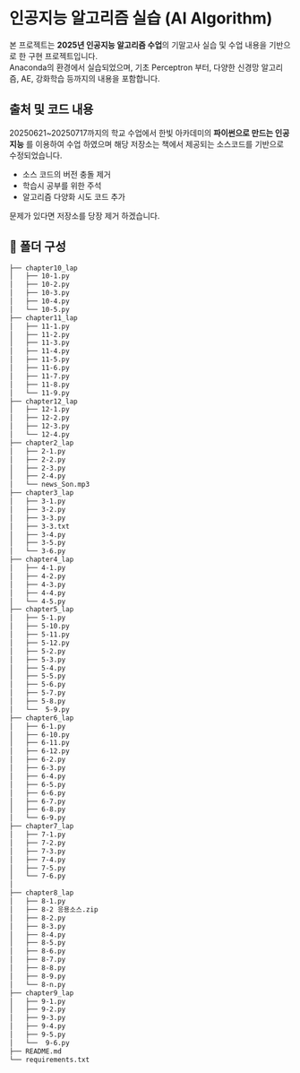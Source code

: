 # 인공지능 알고리즘 실습 (AI Algorithm)

본 프로젝트는 **2025년 인공지능 알고리즘 수업**의 기말고사 실습 및 수업 내용을 기반으로 한 구현 프로젝트입니다.  
Anaconda의 환경에서 실습되었으며, 기초 Perceptron 부터, 다양한 신경망 알고리즘, AE, 강화학습 등까지의 내용을 포함합니다.

## 출처 및 코드 내용
20250621~20250717까지의 학교 수업에서 한빛 아카데미의 **파이썬으로 만드는 인공지능** 를 이용하여 수업 하였으며 해당 저장소는 책에서 제공되는 소스코드를 기반으로 수정되었습니다.
- 소스 코드의 버전 충돌 제거
- 학습시 공부를 위한 주석
- 알고리즘 다양화 시도 코드 추가

문제가 있다면 저장소를 당장 제거 하겠습니다.

## 📂 폴더 구성

```bash
├── chapter10_lap
│   ├── 10-1.py
│   ├── 10-2.py
│   ├── 10-3.py
│   ├── 10-4.py
│   └── 10-5.py
├── chapter11_lap
│   ├── 11-1.py
│   ├── 11-2.py
│   ├── 11-3.py
│   ├── 11-4.py
│   ├── 11-5.py
│   ├── 11-6.py
│   ├── 11-7.py
│   ├── 11-8.py
│   └── 11-9.py
├── chapter12_lap
│   ├── 12-1.py
│   ├── 12-2.py
│   ├── 12-3.py
│   └── 12-4.py
├── chapter2_lap
│   ├── 2-1.py
│   ├── 2-2.py
│   ├── 2-3.py
│   ├── 2-4.py
│   └── news_Son.mp3
├── chapter3_lap
│   ├── 3-1.py
│   ├── 3-2.py
│   ├── 3-3.py
│   ├── 3-3.txt
│   ├── 3-4.py
│   ├── 3-5.py
│   └── 3-6.py
├── chapter4_lap
│   ├── 4-1.py
│   ├── 4-2.py
│   ├── 4-3.py
│   ├── 4-4.py
│   └── 4-5.py
├── chapter5_lap
│   ├── 5-1.py
│   ├── 5-10.py
│   ├── 5-11.py
│   ├── 5-12.py
│   ├── 5-2.py
│   ├── 5-3.py
│   ├── 5-4.py
│   ├── 5-5.py
│   ├── 5-6.py
│   ├── 5-7.py
│   ├── 5-8.py
│   └──  5-9.py
├── chapter6_lap
│   ├── 6-1.py
│   ├── 6-10.py
│   ├── 6-11.py
│   ├── 6-12.py
│   ├── 6-2.py
│   ├── 6-3.py
│   ├── 6-4.py
│   ├── 6-5.py
│   ├── 6-6.py
│   ├── 6-7.py
│   ├── 6-8.py
│   └── 6-9.py
├── chapter7_lap
│   ├── 7-1.py
│   ├── 7-2.py
│   ├── 7-3.py
│   ├── 7-4.py
│   ├── 7-5.py
│   └── 7-6.py
│   
├── chapter8_lap
│   ├── 8-1.py
│   ├── 8-2 응용소스.zip
│   ├── 8-2.py
│   ├── 8-3.py
│   ├── 8-4.py
│   ├── 8-5.py
│   ├── 8-6.py
│   ├── 8-7.py
│   ├── 8-8.py
│   ├── 8-9.py
│   └── 8-n.py
├── chapter9_lap
│   ├── 9-1.py
│   ├── 9-2.py
│   ├── 9-3.py
│   ├── 9-4.py
│   ├── 9-5.py
│   └──  9-6.py
├── README.md
└── requirements.txt